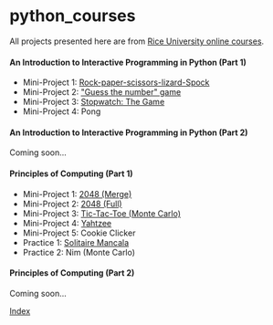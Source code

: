 # python_courses

All projects presented here are from [Rice University online courses](https://www.coursera.org/specialization/fundamentalscomputing2/37).

#### An Introduction to Interactive Programming in Python (Part 1)
- Mini-Project 1: [Rock-paper-scissors-lizard-Spock](http://linzifan.github.io/python_courses/IPP-Project1)
- Mini-Project 2: ["Guess the number" game](http://linzifan.github.io/python_courses/IPP-Project2)
- Mini-Project 3: [Stopwatch: The Game](http://linzifan.github.io/python_courses/IPP-Project3)
- Mini-Project 4: Pong

#### An Introduction to Interactive Programming in Python (Part 2)
Coming soon...


#### Principles of Computing (Part 1)
- Mini-Project 1: [2048 (Merge)](http://linzifan.github.io/python_courses/PoC-Project1)
- Mini-Project 2: [2048 (Full)](http://linzifan.github.io/python_courses/PoC-Project2)
- Mini-Project 3: [Tic-Tac-Toe (Monte Carlo)](http://linzifan.github.io/python_courses/PoC-Project3)
- Mini-Project 4: [Yahtzee](http://linzifan.github.io/python_courses/PoC-Project4)
- Mini-Project 5: Cookie Clicker
- Practice 1: [Solitaire Mancala](http://linzifan.github.io/python_courses/PoC-Practice1)
- Practice 2: Nim (Monte Carlo)


#### Principles of Computing (Part 2)
Coming soon...


[Index](http://linzifan.github.io/python_courses/Index)

